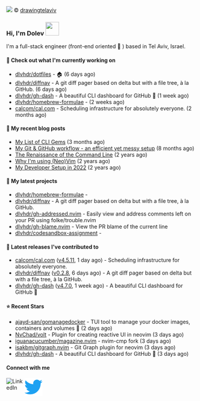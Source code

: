 <img src="https://user-images.githubusercontent.com/6196971/205364459-63d54329-d28a-403f-ac06-3baeb4685b46.jpg" />
© <a href="https://www.instagram.com/drawingtelaviv/">drawingtelaviv</a>

### Hi, I'm Dolev <img width="36px" height="36px" src="https://user-images.githubusercontent.com/1303154/88677602-1635ba80-d120-11ea-84d8-d263ba5fc3c0.gif" />

I'm a full-stack engineer (front-end oriented :rainbow: ) based in Tel Aviv, Israel.

#### 👷 Check out what I'm currently working on

- [dlvhdr/dotfiles](https://github.com/dlvhdr/dotfiles) - 🏠 (6 days ago)
- [dlvhdr/diffnav](https://github.com/dlvhdr/diffnav) - A git diff pager based on delta but with a file tree, à la GitHub. (6 days ago)
- [dlvhdr/gh-dash](https://github.com/dlvhdr/gh-dash) - A beautiful CLI dashboard for GitHub 🚀  (1 week ago)
- [dlvhdr/homebrew-formulae](https://github.com/dlvhdr/homebrew-formulae) -  (2 weeks ago)
- [calcom/cal.com](https://github.com/calcom/cal.com) - Scheduling infrastructure for absolutely everyone. (2 months ago)

#### 📜 My recent blog posts

- [My List of CLI Gems](https://dlvhdr.me/posts/cli-tools) (3 months ago)
- [My Git &amp; GitHub workflow - an efficient yet messy setup](https://dlvhdr.me/posts/how-i-use-github) (8 months ago)
- [The Renaissance of the Command Line](https://dlvhdr.me/posts/the-renaissance-of-the-command-line) (2 years ago)
- [Why I&#39;m using (Neo)Vim](https://dlvhdr.me/posts/why-im-using-vim) (2 years ago)
- [My Developer Setup in 2022](https://dlvhdr.me/posts/dev-setup) (2 years ago)

#### 🌱 My latest projects

- [dlvhdr/homebrew-formulae](https://github.com/dlvhdr/homebrew-formulae) - 
- [dlvhdr/diffnav](https://github.com/dlvhdr/diffnav) - A git diff pager based on delta but with a file tree, à la GitHub.
- [dlvhdr/gh-addressed.nvim](https://github.com/dlvhdr/gh-addressed.nvim) - Easily view and address comments left on your PR using folke/trouble.nvim
- [dlvhdr/gh-blame.nvim](https://github.com/dlvhdr/gh-blame.nvim) - View the PR blame of the current line
- [dlvhdr/codesandbox-assignment](https://github.com/dlvhdr/codesandbox-assignment) - 

#### 🔭 Latest releases I've contributed to

- [calcom/cal.com](https://github.com/calcom/cal.com) ([v4.5.11](https://github.com/calcom/cal.com/releases/tag/v4.5.11), 1 day ago) - Scheduling infrastructure for absolutely everyone.
- [dlvhdr/diffnav](https://github.com/dlvhdr/diffnav) ([v0.2.8](https://github.com/dlvhdr/diffnav/releases/tag/v0.2.8), 6 days ago) - A git diff pager based on delta but with a file tree, à la GitHub.
- [dlvhdr/gh-dash](https://github.com/dlvhdr/gh-dash) ([v4.7.0](https://github.com/dlvhdr/gh-dash/releases/tag/v4.7.0), 1 week ago) - A beautiful CLI dashboard for GitHub 🚀 

#### ⭐ Recent Stars

- [ajayd-san/gomanagedocker](https://github.com/ajayd-san/gomanagedocker) - TUI tool to manage your docker images, containers and volumes 🚀 (2 days ago)
- [NvChad/volt](https://github.com/NvChad/volt) - Plugin for creating reactive UI  in neovim (3 days ago)
- [iguanacucumber/magazine.nvim](https://github.com/iguanacucumber/magazine.nvim) - nvim-cmp fork (3 days ago)
- [isakbm/gitgraph.nvim](https://github.com/isakbm/gitgraph.nvim) - Git Graph plugin for neovim (3 days ago)
- [dlvhdr/gh-dash](https://github.com/dlvhdr/gh-dash) - A beautiful CLI dashboard for GitHub 🚀  (3 days ago)

#### Connect with me

[<img align="left" alt="LinkedIn" width="48px" src="https://camo.githubusercontent.com/c8a9c5b414cd812ad6a97a46c29af67239ddaeae08c41724ff7d945fb4c047e5/68747470733a2f2f6564656e742e6769746875622e696f2f537570657254696e7949636f6e732f696d616765732f7376672f6c696e6b6564696e2e737667" />][linkedin]

[<img align="left" alt="Twitter" width="48px" src="icons/twitter.svg" />][twitter]

[linkedin]: https://www.linkedin.com/in/dolev-hadar/
[twitter]: https://twitter.com/elys1um

